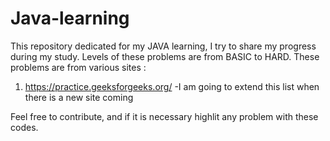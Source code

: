 # Java-learning

This repository dedicated for my JAVA learning, I try to share my progress during my study. Levels of these problems are from BASIC to HARD.
These problems are from various sites :
1. https://practice.geeksforgeeks.org/
-I am going to extend this list when there is a new site coming

Feel free to contribute, and if it is necessary highlit any problem with these codes.


